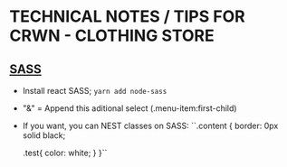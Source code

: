 # TECHNICAL NOTES / TIPS FOR CRWN - CLOTHING STORE

## [SASS](https://sass-lang.com/install)
- Install react SASS;
``yarn add node-sass``

- "&" = Append this aditional select (.menu-item:first-child)
- If you want, you can NEST classes on SASS:
``.content {
    border: 0px solid black;
    
    .test{
      color: white;
    }
  }``